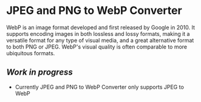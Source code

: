 # JPEG and PNG to WebP Converter

WebP is an image format developed and first released by Google in 2010. It supports encoding images in both lossless and lossy formats, making it a versatile format for any type of visual media, and a great alternative format to both PNG or JPEG. WebP's visual quality is often comparable to more ubiquitous formats. 


## *Work in progress*

- Currently JPEG and PNG to WebP Converter only supports JPEG to WebP
